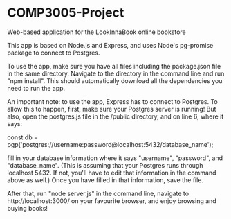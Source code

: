 # COMP3005-Project
Web-based application for the LookInnaBook online bookstore

This app is based on Node.js and Express, and uses Node's pg-promise package to connect to Postgres.

To use the app, make sure you have all files including the package.json file in the same directory. Navigate to the directory in the command line and run "npm install". This should automatically download all the dependencies you need to run the app.

An important note: to use the app, Express has to connect to Postgres. To allow this to happen, first, make sure your Postgres server is running! But also, open the postgres.js file in the /public directory, and on line 6, where it says:

const db = pgp('postgres://username:password@localhost:5432/database_name');

fill in your database information where it says "username", "password", and "database_name". (This is assuming that your Postgres runs through localhost 5432. If not, you'll have to edit that information in the command above as well.) Once you have filled in that information, save the file.

After that, run "node server.js" in the command line, navigate to http://localhost:3000/ on your favourite browser, and enjoy browsing and buying books!
